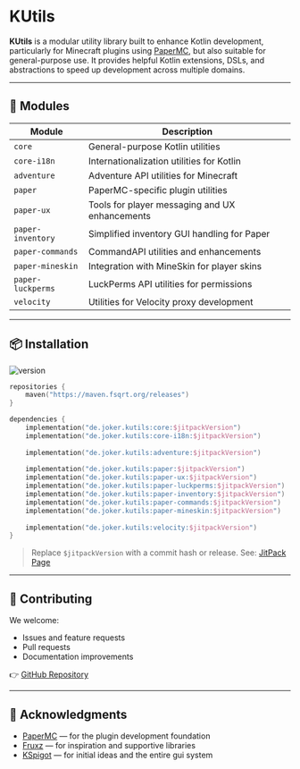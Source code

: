 # KUtils

**KUtils** is a modular utility library built to enhance Kotlin development, particularly for Minecraft plugins using [PaperMC](https://papermc.io), but also suitable for general-purpose use. It provides helpful Kotlin extensions, DSLs, and abstractions to speed up development across multiple domains.

---

## 🧩 Modules

| Module            | Description                                    |
|-------------------|------------------------------------------------|
| `core`            | General-purpose Kotlin utilities               |
| `core-i18n`       | Internationalization utilities for Kotlin      |
| `adventure`       | Adventure API utilities for Minecraft          |
| `paper`           | PaperMC-specific plugin utilities              |
| `paper-ux`        | Tools for player messaging and UX enhancements |
| `paper-inventory` | Simplified inventory GUI handling for Paper    |
| `paper-commands`  | CommandAPI utilities and enhancements          |
| `paper-mineskin`  | Integration with MineSkin for player skins     |
| `paper-luckperms` | LuckPerms API utilities for permissions        |
| `velocity`        | Utilities for Velocity proxy development       |

---

## 📦 Installation

![version](https://jitpack.io/v/InvalidJoker/KUtils.svg)

```kotlin
repositories {
    maven("https://maven.fsqrt.org/releases")
}

dependencies {
    implementation("de.joker.kutils:core:$jitpackVersion")
    implementation("de.joker.kutils:core-i18n:$jitpackVersion")
    
    implementation("de.joker.kutils:adventure:$jitpackVersion")
    
    implementation("de.joker.kutils:paper:$jitpackVersion")
    implementation("de.joker.kutils:paper-ux:$jitpackVersion")
    implementation("de.joker.kutils:paper-luckperms:$jitpackVersion")
    implementation("de.joker.kutils:paper-inventory:$jitpackVersion")
    implementation("de.joker.kutils:paper-commands:$jitpackVersion")
    implementation("de.joker.kutils:paper-mineskin:$jitpackVersion")
    
    implementation("de.joker.kutils:velocity:$jitpackVersion")
}
```

> Replace `$jitpackVersion` with a commit hash or release.
> See: [JitPack Page](https://jitpack.io/#InvalidJoker/KUtils)

---

## 🤝 Contributing

We welcome:

* Issues and feature requests
* Pull requests
* Documentation improvements

👉 [GitHub Repository](https://github.com/InvalidJoker/KUtils)

---

## 🙏 Acknowledgments

* [PaperMC](https://papermc.io/) — for the plugin development foundation
* [Fruxz](https://github.com/TheFruxz) — for inspiration and supportive libraries
* [KSpigot](https://github.com/jakobkmar/KSpigot) — for initial ideas and the entire gui system